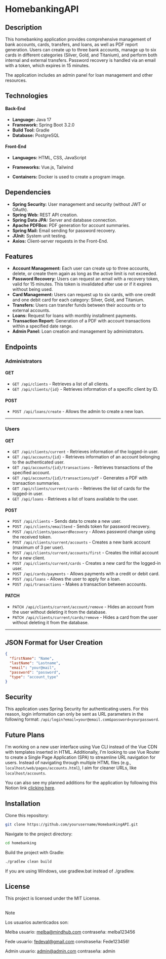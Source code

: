 # HomebankingAPI

## Description
This homebanking application provides comprehensive management of bank accounts, cards, transfers, and loans, as well as PDF report generation. Users can create up to three bank accounts, manage up to six cards in different categories (Silver, Gold, and Titanium), and perform both internal and external transfers. Password recovery is handled via an email with a token, which expires in 15 minutes.

The application includes an admin panel for loan management and other resources.

## Technologies

#### Back-End
- **Language:** Java 17
- **Framework:** Spring Boot 3.2.0
- **Build Tool:** Gradle
- **Database:** PostgreSQL

#### Front-End
- **Languages:** HTML, CSS, JavaScript
- **Frameworks:** Vue.js, Tailwind

- **Containers:** Docker is used to create a program image.

## Dependencies

- **Spring Security:** User management and security (without JWT or OAuth).
- **Spring Web:** REST API creation.
- **Spring Data JPA:** Server and database connection.
- **Apache PDFBox:** PDF generation for account summaries.
- **Spring Mail:** Email sending for password recovery.
- **JUnit:** System unit testing.
- **Axios:** Client-server requests in the Front-End.

## Features

- **Account Management:** Each user can create up to three accounts, delete, or create them again as long as the active limit is not exceeded.
- **Password Recovery:** Users can request an email with a recovery token, valid for 15 minutes. This token is invalidated after use or if it expires without being used.
- **Card Management:** Users can request up to six cards, with one credit and one debit card for each category: Silver, Gold, and Titanium.
- **Transfers:** Users can transfer funds between their accounts or to external accounts.
- **Loans:** Request for loans with monthly installment payments.
- **Transaction Report:** Generation of a PDF with account transactions within a specified date range.
- **Admin Panel:** Loan creation and management by administrators.

## Endpoints

### Administrators

#### GET
- `GET /api/clients` - Retrieves a list of all clients.
- `GET /api/clients/{id}` - Retrieves information of a specific client by ID.

#### POST
- `POST /api/loans/create` - Allows the admin to create a new loan.

---

### Users

#### GET
- `GET /api/clients/current` - Retrieves information of the logged-in user.
- `GET /api/accounts/{id}` - Retrieves information of an account belonging to the authenticated user.
- `GET /api/accounts/{id}/transactions` - Retrieves transactions of the specified account.
- `GET /api/accounts/{id}/transactions/pdf` - Generates a PDF with transaction summaries.
- `GET /api/clients/current/cards` - Retrieves the list of cards for the logged-in user.
- `GET /api/loans` - Retrieves a list of loans available to the user.

#### POST
- `POST /api/clients` - Sends data to create a new user.
- `POST /api/clients/emailSend` - Sends token for password recovery.
- `POST /api/clients/passwordRecovery` - Allows password change using the received token.
- `POST /api/clients/current/accounts` - Creates a new bank account (maximum of 3 per user).
- `POST /api/clients/current/accounts/first` - Creates the initial account for a new client.
- `POST /api/clients/current/cards` - Creates a new card for the logged-in user.
- `POST /api/cards/payments` - Allows payments with a credit or debit card.
- `POST /api/loans` - Allows the user to apply for a loan.
- `POST /api/transactions` - Makes a transaction between accounts.

#### PATCH
- `PATCH /api/clients/current/account/remove` - Hides an account from the user without deleting it from the database.
- `PATCH /api/clients/current/cards/remove` - Hides a card from the user without deleting it from the database.

---

## JSON Format for User Creation
```json
{
  "firstName": "Name",
  "lastName": "Lastname",
  "email": "your@mail",
  "password": "password",
  "type": "account_type"
}
```

## Security

This application uses Spring Security for authenticating users. For this reason, login information can only be sent as URL parameters in the following format: `/api/login?email=your@email.com&password=yourpassword`.

## Future Plans

I'm working on a new user interface using Vue CLI instead of the Vue CDN with templates inserted in HTML. Additionally, I'm looking to use Vue Router to create a Single Page Application (SPA) to streamline URL navigation for users. Instead of navigating through multiple HTML files (e.g., `localhost/web/pages/accounts.html`), I aim for cleaner URLs, like `localhost/accounts`.

You can also see my planned additions for the application by following this Notion link [clicking here](https://shadow-parka-4f4.notion.site/35c9305029054d14add7a4c17b4959e5?v=a06d115ec3c9456ab0f0d897800e0679).

## Installation

Clone this repository:

```bash
git clone https://github.com/yourusername/HomebankingAPI.git
```

Navigate to the project directory:

```bash
cd homebanking
```

Build the project with Gradle:
```bash
./gradlew clean build
```
If you are using Windows, use gradlew.bat instead of ./gradlew.

## License
This project is licensed under the MIT License.

## 
>[!NOTE]
>Los usuarios autenticados son:
>
>Melba
>usuario: melba@mindhub.com
>contraseña: melba123456
>
>Fede
>usuario: fedeval@gmail.com
>constraseña: Fede123456!
>
>Admin
>usuario: admin@admin.com
>contraseña: admin
